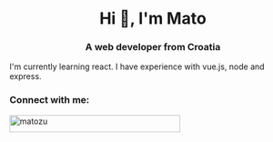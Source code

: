 <h1 align="center">Hi 👋, I'm Mato</h1>
<h3 align="center">A web developer from Croatia</h3>

<p> I'm currently learning react. I have experience with vue.js, node and express. </p>

<h3 align="left">Connect with me:</h3>
<p align="left">
<a href="https://www.codewars.com/users/matozu" target="blank"><img align="center" src="https://www.codewars.com/users/matozu/badges/large" alt="matozu" height="30" width="300" /></a>
</p>





<!--
**matozu/matozu** is a ✨ _special_ ✨ repository because its `README.md` (this file) appears on your GitHub profile.



Here are some ideas to get you started:

- 🔭 I’m currently working on ...
- 🌱 I’m currently learning ...
- 👯 I’m looking to collaborate on ...
- 🤔 I’m looking for help with ...
- 💬 Ask me about ...
- 📫 How to reach me: ...
- 😄 Pronouns: ...
- ⚡ Fun fact: ...
-->
